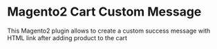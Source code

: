 # Magento2 Cart Custom Message
This Magento2 plugin allows to create a custom success message with HTML link after adding product to the cart
